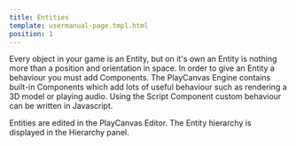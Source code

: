 ```yaml
---
title: Entities
template: usermanual-page.tmpl.html
position: 1
---
```


Every object in your game is an Entity, but on it's own an Entity is nothing more than a position and orientation in space. In order to give an Entity a behaviour you must add Components. The PlayCanvas Engine contains built-in Components which add lots of useful behaviour such as rendering a 3D model or playing audio. Using the Script Component custom behaviour can be written in Javascript.

Entities are edited in the PlayCanvas Editor. The Entity hierarchy is displayed in the Hierarchy panel.
